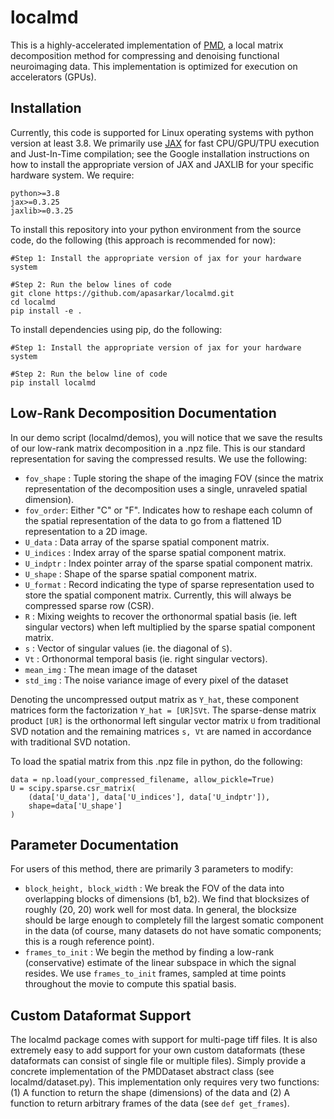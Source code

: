 # localmd
This is a highly-accelerated implementation of [PMD](https://www.biorxiv.org/content/10.1101/334706v3.full.pdf), a local matrix decomposition method for compressing and denoising functional neuroimaging data. This implementation is optimized for execution on accelerators (GPUs). 

## Installation
Currently, this code is supported for Linux operating systems with python version at least 3.8. We primarily use [JAX](https://github.com/google/jax) for fast CPU/GPU/TPU execution and Just-In-Time compilation; see the Google installation instructions on how to install the appropriate version of JAX and JAXLIB for your specific hardware system. We require: 

```
python>=3.8
jax>=0.3.25
jaxlib>=0.3.25
```

To install this repository into your python environment from the source code, do the following (this approach is recommended for now): 
```
#Step 1: Install the appropriate version of jax for your hardware system 

#Step 2: Run the below lines of code
git clone https://github.com/apasarkar/localmd.git
cd localmd
pip install -e .
```

To install dependencies using pip, do the following: 

```
#Step 1: Install the appropriate version of jax for your hardware system 

#Step 2: Run the below line of code
pip install localmd
```



## Low-Rank Decomposition Documentation
In our demo script (localmd/demos), you will notice that we save the results of our low-rank matrix decomposition in a .npz file. This is our standard representation for saving the compressed results. We use the following:

- `fov_shape` : Tuple storing the shape of the imaging FOV (since the matrix representation of the decomposition uses a single, unraveled spatial dimension).
- `fov_order`: Either "C" or "F". Indicates how to reshape each column of the spatial representation of the data to go from a flattened 1D representation to a 2D image.
- `U_data` :  Data array of the sparse spatial component matrix. 
- `U_indices` : Index array of the sparse spatial component matrix.
- `U_indptr` : Index pointer array of the sparse spatial component matrix.
- `U_shape` : Shape of the sparse spatial component matrix.
- `U_format` : Record indicating the type of sparse representation used to store the spatial component matrix. Currently, this will always be compressed sparse row (CSR).
- `R` : Mixing weights to recover the orthonormal spatial basis (ie. left singular vectors) when left multiplied by the sparse spatial component matrix.
- `s` : Vector of singular values (ie. the diagonal of `S`).
- `Vt` : Orthonormal temporal basis (ie. right singular vectors).
- `mean_img` : The mean image of the dataset
- `std_img` : The noise variance image of every pixel of the dataset

Denoting the uncompressed output matrix as `Y_hat`, these component matrices form the factorization `Y_hat = [UR]SVt`. The sparse-dense matrix product `[UR]` is the orthonormal left singular vector matrix `U` from traditional SVD notation and the remaining matrices `s, Vt` are named in accordance with traditional SVD notation. 

To load the spatial matrix from this .npz file in python, do the following:
```
data = np.load(your_compressed_filename, allow_pickle=True)
U = scipy.sparse.csr_matrix(
    (data['U_data'], data['U_indices'], data['U_indptr']),
    shape=data['U_shape']
)
```

## Parameter Documentation
For users of this method, there are primarily 3 parameters to modify: 

- ``block_height, block_width`` : We break the FOV of the data into overlapping blocks of dimensions (b1, b2). We find that blocksizes of roughly (20, 20) work well for most data. In general, the blocksize should be large enough to completely fill the largest somatic component in the data (of course, many datasets do not have somatic components; this is a rough reference point).
- ``frames_to_init`` : We begin the method by finding a low-rank (conservative) estimate of the linear subspace in which the signal resides. We use ``frames_to_init`` frames, sampled at time points throughout the movie to compute this spatial basis. 


## Custom Dataformat Support
The localmd package comes with support for multi-page tiff files. It is also extremely easy to add support for your own custom dataformats (these dataformats can consist of single file or multiple files). Simply provide a concrete implementation of the PMDDataset abstract class (see localmd/dataset.py). This implementation only requires very two functions: (1) A function to return the shape (dimensions) of the data and (2) A function to return arbitrary frames of the data (see ``def get_frames``). 